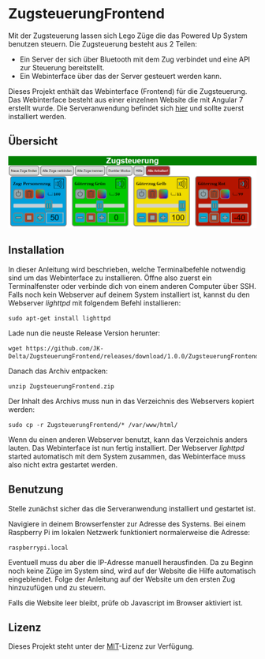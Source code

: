 # ZugsteuerungFrontend

Mit der Zugsteuerung lassen sich Lego Züge die das Powered Up System benutzen steuern.
Die Zugsteuerung besteht aus 2 Teilen:
- Ein Server der sich über Bluetooth mit dem Zug verbindet und eine API zur Steuerung bereitstellt.
- Ein Webinterface über das der Server gesteuert werden kann.

Dieses Projekt enthält das Webinterface (Frontend) für die Zugsteuerung.
Das Webinterface besteht aus einer einzelnen Website die mit Angular 7 erstellt wurde.
Die Serveranwendung befindet sich [hier](https://github.com/JK-Delta/Zugsteuerung) und sollte zuerst installiert
werden.

## Übersicht

![full view](docs/full_view.PNG)

## Installation

In dieser Anleitung wird beschrieben, welche Terminalbefehle notwendig sind um das Webinterface zu installieren.
Öffne also zuerst ein Terminalfenster oder verbinde dich von einem anderen Computer über SSH.
Falls noch kein Webserver auf deinem System installiert ist, kannst du den Webserver *lighttpd* mit folgendem
Befehl installieren:
```
sudo apt-get install lighttpd
```
Lade nun die neuste Release Version herunter:
```
wget https://github.com/JK-Delta/ZugsteuerungFrontend/releases/download/1.0.0/ZugsteuerungFrontend.zip
```
Danach das Archiv entpacken:
```
unzip ZugsteuerungFrontend.zip
```
Der Inhalt des Archivs muss nun in das Verzeichnis des Webservers kopiert werden:
```
sudo cp -r ZugsteuerungFrontend/* /var/www/html/
```
Wenn du einen anderen Webserver benutzt, kann das Verzeichnis anders lauten.
Das Webinterface ist nun fertig installiert. Der Webserver *lighttpd* started automatisch mit dem System
zusammen, das Webinterface muss also nicht extra gestartet werden.

## Benutzung

Stelle zunächst sicher das die Serveranwendung installiert und gestartet ist.

Navigiere in deinem Browserfenster zur Adresse des Systems.
Bei einem Raspberry Pi im lokalen Netzwerk funktioniert normalerweise die Adresse:
```
raspberrypi.local
```
Eventuell muss du aber die IP-Adresse manuell herausfinden.
Da zu Beginn noch keine Züge im System sind, wird auf der Website die Hilfe automatisch eingeblendet.
Folge der Anleitung auf der Website um den ersten Zug hinzuzufügen und zu steuern.

Falls die Website leer bleibt, prüfe ob Javascript im Browser aktiviert ist.

## Lizenz
Dieses Projekt steht unter der [MIT](https://spdx.org/licenses/MIT.html)-Lizenz zur Verfügung.
